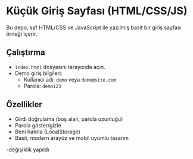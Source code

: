 # Küçük Giriş Sayfası (HTML/CSS/JS)

Bu depo, saf HTML/CSS ve JavaScript ile yazılmış basit bir giriş sayfası örneği içerir.

## Çalıştırma
- `index.html` dosyasını tarayıcıda açın.
- Demo giriş bilgileri:
  - Kullanıcı adı: `demo` veya `demo@site.com`
  - Parola: `demo123`

## Özellikler
- Girdi doğrulama (boş alan, parola uzunluğu)
- Parola göster/gizle
- Beni hatırla (LocalStorage)
- Basit, modern arayüz ve mobil uyumlu tasarım

-değişiklik yapıldı
